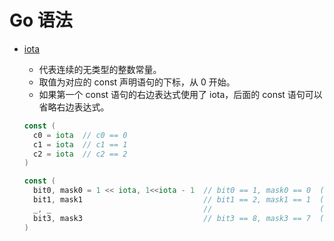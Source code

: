 # Go 语法

- [iota][1]
  - 代表连续的无类型的整数常量。
  - 取值为对应的 const 声明语句的下标，从 0 开始。
  - 如果第一个 const 语句的右边表达式使用了 iota，后面的 const 语句可以省略右边表达式。

  ```go
  const (
    c0 = iota  // c0 == 0
    c1 = iota  // c1 == 1
    c2 = iota  // c2 == 2
  )

  const (
    bit0, mask0 = 1 << iota, 1<<iota - 1  // bit0 == 1, mask0 == 0  (iota == 0)
    bit1, mask1                           // bit1 == 2, mask1 == 1  (iota == 1)
    _, _                                  //                        (iota == 2, unused)
    bit3, mask3                           // bit3 == 8, mask3 == 7  (iota == 3)
  )
  ```

  [1]: https://go.dev/ref/spec#Iota
